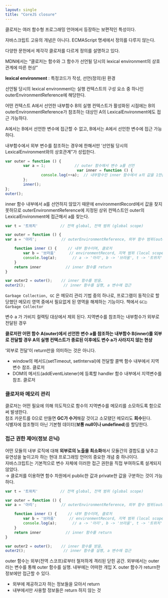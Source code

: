 ```yaml
---
layout: single
title: "CoreJS closure"
---
```


클로저는 여러 함수형 프로그래밍 언어에서 등장하는 보편적인 특성이다.    
    
자바스크립트 고유의 개념은 아니다. ECMAScript 명세에서 정의를 다루지 않는다.    
    
다양한 문헌에서 제각각 클로저를 다르게 정의를 설명하고 있다.    
    
MDN에서는 “클로저는 함수와 그 함수가 선언될 당시의 lexical environment의 상호관계에 따른 현상”      
      
**lexical environment** : 특정코드가 작성, 선언(정의)된 환경    
    
선언될 당시의 lexical environment는 실행 컨텍스트의 구성 요소 중 하나인 outerEnvironmentReference에 해당한다.    
    
어떤 컨텍스트 A에서 선언한 내부함수 B의 실행 컨텍스트가 활성화된 시점에는 B의 outerEnvironmentReference가 참조하는 대상인 A의 LexicalEnvironment에도 접근 가능하다.    
    
A에서는 B에서 선언한 변수에 접근할 수 없고, B에서는 A에서 선언한 변수에 접근 가능하다.    
    
내부함수에서 외부 변수를 참조하는 경우에 한해서만 ‘선언될 당시의 LexicalEnvironment와의 상호관계”가 성립한다.    
    
```jsx
var outer = function () {
		var a = 1;             // outer 함수에서 변수 a를 선언
								var inner = function () {
				console.log(++a);  // 내부함수인 inner 함수에서 a의 값을 1만큼 증가시킨 다음 출력. 2
		};
		inner();
};
outer();

```
    
inner 함수 내부에서 a를 선언하지 않았기 때문에 environmentRecord에서 값을 찾지 못하므로 outerEnvironmentReference에 지정된 상위 컨텍스트인 outer의 LexicalEnvironment에 접근해서 a를 찾는다.     
    
```jsx
var t = '트위치'          // 전역 global, 전역 범위 (global scope)

var outer = function () {
var a = '아리';           // outerEnvironmentReference, 외부 함수 범위(outer functions scope)

	function inner () {     // 내부 함수이며, 클로저
		var b = '브라움'      // environmentRecord, 지역 범위 (local scope)
		console.log(a);       // a -> '아리', b -> '브라움', t -> '트위치'
	}
	return inner           // inner 함수를 return
}

var outer2 = outer();    // inner 함수를 받음. 
outer2();                 // inner 함수를 실행, a 변수에 접근
```
    
`Garbage Collection, GC` 은 메모리 관리 기법 중의 하나로, 프로그램이 동적으로 할당했던 메모리 영역 중에서 필요없게 된 영역을 해제하는 기능이다. 책에서 `GC는 Garbage Collector`   
    
변수 a 가 가비지 컬렉팅 대상에서 제외 된다. 지역변수를 참조하는 내부함수가 외부로 전달된 경우    
    
**클로저란 어떤 함수 A(outer)에서 선언한 변수 a를 참조하는 내부함수 B(inner)를 외부로 전달할 경우 A의 실행 컨텍스트가 종료된 이후에도 변수 a가 사라지지 않는 현상**    
    
‘외부로 전달’이 return만을 의미하는 것은 아니다.   
    
- window의 메서드(setTimeout, setInterval)에 전달할 콜백 함수 내부에서 지역변수 참조. 클로저
- DOM의 메서드(addEventListener)에 등록할 handler 함수 내부에서 지역변수를 참조. 클로저
    
### 클로저와 메모리 관리

클로저는 어떤 필요에 의해 의도적으로 함수의 지역변수를 메모리를 소모하도록 함으로써 발생한다.    
참조 카운트를 0으로 만들면 **GC가 수거**해갈 것이고 소모됐던 메모리도 **회수**된다.        
식별자에 참조형이 아닌 기본형 데이터(**보통 null이나 undefined**)를 할당한다.    
    
### 접근 권한 제어(정보 은닉)
    
어떤 모듈의 내부 로직에 대해 **외부로의 노출을 최소화**해서 모듈간의 결합도를 낮추고 유연성을 높이고자 하는 현대 프로그래밍 언어의 중요한 개념 중 하나이다.    
자바스크립트는 기본적으로 변수 자체에 이러한 접근 권한을 직접 부여하도록 설계되지 않았다.    
→ 클로저를 이용하면 함수 차원에서 public한 값과 private한 값을 구분하는 것이 가능하다.    
    
```jsx
var t = '트위치'          // 전역 global, 전역 범위 (global scope)

var outer = function () {
var a = '아리';           // outerEnvironmentReference, 외부 함수 범위(outer functions scope)

	function inner () {     // 내부 함수이며, 클로저
		var b = '브라움'      // environmentRecord, 지역 범위 (local scope)
		console.log(a);       // a -> '아리', b -> '브라움', t -> '트위치'
	}
	return inner           // inner 함수를 return
}

var outer2 = outer();    // inner 함수를 받음. 
outer2();                 // inner 함수를 실행, a 변수에 접근
```
    
outer 함수는 외부(전역 스코프)로부터 철저하게 격리된 닫힌 공간. 외부에서는 outer라는 변수를 통해 outer 함수를 실행. 내부에는 어떠한 개입 X. outer 함수가 return한 정보에만 접근할 수 있다.    
- 외부에 제공하고자 하는 정보들을 모아서 return
- 내부에서만 사용할 정보들은 return 하지 않는 것
